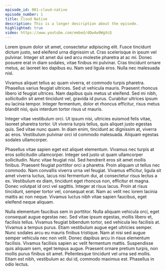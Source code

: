 ```yaml
---
episode_id: 001-cloud-native
episode_number: 1
title: Cloud Native
description: This is a longer description about the episode.
highlighted: true
video: https://www.youtube.com/embed/dQw4w9WgXcQ
---
```


Lorem ipsum dolor sit amet, consectetur adipiscing elit. Fusce tincidunt dictum justo, sed eleifend urna dignissim ut. Cras scelerisque in ipsum vel pulvinar. Integer sit amet dui sed arcu molestie pharetra at ac mi. Donec posuere erat in diam sodales, vitae finibus mi pulvinar. Cras tincidunt ornare metus, ac laoreet leo dapibus eu. Nam sed ligula eros. Nulla nec malesuada nisl.

Vivamus aliquet tellus ac quam viverra, et commodo turpis pharetra. Phasellus varius feugiat ultrices. Sed ut vehicula mauris. Praesent rhoncus libero id feugiat ultrices. Nam dapibus quis metus ut eleifend. Sed mi nibh, sollicitudin sit amet tincidunt vel, gravida id purus. Curabitur ultrices ipsum eu lacinia tempor. Integer fermentum, dolor et rhoncus efficitur, risus metus blandit nisi, quis interdum tortor risus ut mauris.

Integer vitae vestibulum orci. Ut ipsum nisi, ultricies euismod felis vitae, laoreet pharetra tortor. Ut viverra turpis tellus, quis aliquet justo egestas quis. Sed vitae nunc quam. In diam enim, tincidunt ac dignissim at, viverra ac eros. Vestibulum pulvinar orci id commodo malesuada. Aliquam egestas sodales ullamcorper.

Phasellus vitae sapien eget est aliquet elementum. Vivamus nec turpis at eros sollicitudin ullamcorper. Integer sed justo ut quam ullamcorper sollicitudin. Nunc vitae feugiat nisl. Sed hendrerit eros sit amet mollis finibus. Praesent feugiat porttitor orci a pharetra. Proin aliquam ut tellus nec commodo. Nam convallis viverra urna vel feugiat. Vivamus efficitur, ligula sit amet viverra luctus, lacus nisi fermentum dui, at consectetur risus lectus a ex. Vestibulum ex diam, tincidunt eget rhoncus non, efficitur et magna. Donec volutpat id orci vel sagittis. Integer at risus lacus. Proin at risus tincidunt, semper tortor vel, consequat erat. Nam ac velit nec lorem lacinia mattis ac non neque. Vivamus luctus nibh vitae sapien faucibus, eget eleifend neque aliquam.

Nulla elementum faucibus sem in porttitor. Nulla aliquam vehicula orci, eget consequat augue egestas nec. Sed vitae ipsum egestas, mollis libero et, facilisis tellus. Vivamus feugiat bibendum tortor, sed vehicula leo facilisis at. Vivamus a tempus purus. Etiam vestibulum augue eget ultricies semper. Nunc sodales arcu eu mauris finibus tristique. Nam at nisi sed augue semper vehicula nec non velit. Donec dapibus arcu in risus elementum facilisis. Vivamus facilisis sapien ac velit fermentum mattis. Suspendisse quis aliquam sem, eget tempus augue. Praesent ornare pretium turpis, non mollis purus finibus sit amet. Pellentesque tincidunt vel urna sed mollis. Etiam est nibh, vestibulum ac dui id, commodo maximus est. Phasellus in odio lectus.
